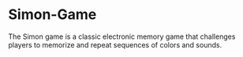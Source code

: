 # Simon-Game
The Simon game is a classic electronic memory game that challenges players to memorize and repeat sequences of colors and sounds. 
